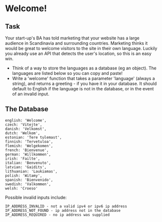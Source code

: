 # Welcome!

## Task
Your start-up's BA has told marketing that your website has a large audience in Scandinavia and surrounding countries. 
Marketing thinks it would be great to welcome visitors to the site in their own language. 
Luckily you already use an API that detects the user's location, so this is an easy win.

* Think of a way to store the languages as a database (eg an object). 
  The languages are listed below so you can copy and paste!
* Write a 'welcome' function that takes a parameter 'language' (always a string), and returns a greeting - if you have it in your database. 
  It should default to English if the language is not in the database, or in the event of an invalid input.

## The Database
```
english: 'Welcome',
czech: 'Vitejte',
danish: 'Velkomst',
dutch: 'Welkom',
estonian: 'Tere tulemast',
finnish: 'Tervetuloa',
flemish: 'Welgekomen',
french: 'Bienvenue',
german: 'Willkommen',
irish: 'Failte',
italian: 'Benvenuto',
latvian: 'Gaidits',
lithuanian: 'Laukiamas',
polish: 'Witamy',
spanish: 'Bienvenido',
swedish: 'Valkommen',
welsh: 'Croeso'
```
Possible invalid inputs include:
```
IP_ADDRESS_INVALID - not a valid ipv4 or ipv6 ip address
IP_ADDRESS_NOT_FOUND - ip address not in the database
IP_ADDRESS_REQUIRED - no ip address was supplied
```

